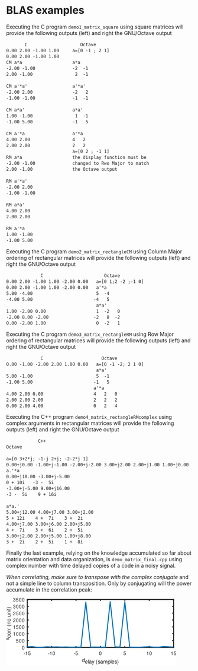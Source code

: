 # BLAS examples

Executing the C program ``demo1_matrix_square`` using square matrices will provide the following outputs (left) and right the GNU/Octave output
```
       C                    Octave
0.00 2.00 -1.00 1.00     a=[0 -1 ; 2 1]
0.00 2.00 -1.00 1.00 
CM a*a                   a*a
-2.00 -1.00              -2  -1
2.00 -1.00                2  -1

CM a'*a'                 a'*a'
-2.00 2.00               -2   2
-1.00 -1.00              -1  -1

CM a*a'                  a*a'
1.00 -1.00                1  -1
-1.00 5.00               -1   5

CM a'*a                  a'*a
4.00 2.00                4   2
2.00 2.00                2   2
                         a=[0 2 ; -1 1]
RM a*a                   the display function must be
-2.00 -1.00              changed to Rwo Major to match
2.00 -1.00               the Octave output

RM a'*a'
-2.00 2.00 
-1.00 -1.00 

RM a*a'
4.00 2.00 
2.00 2.00 

RM a'*a
1.00 -1.00 
-1.00 5.00 
```

Executing the C program ``demo2_matrix_rectangleCM`` using Column Major ordering of rectangular matrices will provide the following outputs (left) and right the GNU/Octave output
```
             C                       Octave
0.00 2.00 -1.00 1.00 -2.00 0.00   a=[0 1;2 -2 ;-1 0]
0.00 2.00 -1.00 1.00 -2.00 0.00   a'*a
5.00 -4.00                        5  -4
-4.00 5.00                       -4   5
                                  a*a'
1.00 -2.00 0.00                   1  -2   0
-2.00 8.00 -2.00                 -2   8  -2
0.00 -2.00 1.00                   0  -2   1
```

Executing the C program ``demo3_matrix_rectangleRM`` using Row Major ordering of rectangular matrices will provide the following outputs (left) and right the GNU/Octave output
```
             C                      Octave
0.00 -1.00 -2.00 2.00 1.00 0.00   a=[0 -1 -2; 2 1 0]
                                  a*a'
5.00 -1.00                        5  -1
-1.00 5.00                       -1   5
                                 a'*a
4.00 2.00 0.00                   4   2   0
2.00 2.00 2.00                   2   2   2
0.00 2.00 4.00                   0   2   4
```

Executing the C++ program ``demo4_matrix_rectangleRMcomplex`` using complex arguments in rectangular matrices will provide the following outputs (left) and right the GNU/Octave output
```
            C++                                                          Octave
                                                                        a=[0 3+2*j; -1-j 2+j; -2-2*j 1]
0.00+j0.00 -1.00+j-1.00 -2.00+j-2.00 3.00+j2.00 2.00+j1.00 1.00+j0.00   a.'*a
0.00+j10.00 -3.00+j-5.00                                                0 + 10i   -3 -  5i
-3.00+j-5.00 9.00+j16.00                                               -3 -  5i    9 + 16i
                                                                       a*a.'
5.00+j12.00 4.00+j7.00 3.00+j2.00                                       5 + 12i    4 +  7i    3 +  2i
4.00+j7.00 3.00+j6.00 2.00+j5.00                                        4 +  7i    3 +  6i    2 +  5i
3.00+j2.00 2.00+j5.00 1.00+j8.00                                        3 +  2i    2 +  5i    1 +  8i
```

Finally the last example, relying on the knowledge accumulated so far about matrix orientation and data organization, is ``demo_matrix_final.cpp`` using
complex number with time delayed copies of a code in a noisy signal.

*When correlating, make sure to transpose with the complex conjugate* and not a simple line to column transposition. Only by conjugating will the power
accumulate in the correlation peak:

<img src="demo_xcorr.png">

